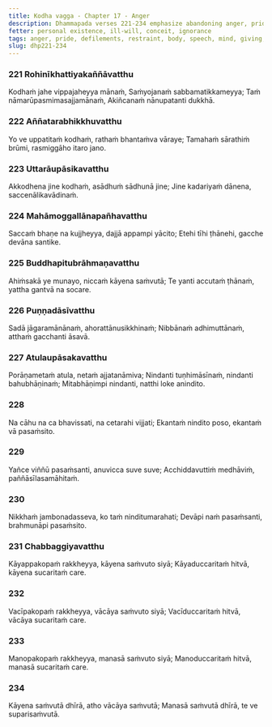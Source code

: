 ```yaml
---
title: Kodha vagga - Chapter 17 - Anger
description: Dhammapada verses 221-234 emphasize abandoning anger, pride, and mental defilements while cultivating restraint in body, speech, and mind. The verses highlight overcoming harmful actions by giving and speaking truth, the inevitability of criticism, and the value of moral discipline. Those intent on Nibbāna, ever watchful, and well-restrained are beyond reproach and honored even by the gods.
fetter: personal existence, ill-will, conceit, ignorance
tags: anger, pride, defilements, restraint, body, speech, mind, giving, truth, blame, praise, Nibbāna, gods, dhp
slug: dhp221-234
---
```


### 221 Rohinīkhattiyakaññāvatthu

Kodhaṁ jahe vippajaheyya mānaṁ,
Saṁyojanaṁ sabbamatikkameyya;
Taṁ nāmarūpasmimasajjamānaṁ,
Akiñcanaṁ nānupatanti dukkhā.

### 222 Aññatarabhikkhuvatthu

Yo ve uppatitaṁ kodhaṁ,
rathaṁ bhantaṁva vāraye;
Tamahaṁ sārathiṁ brūmi,
rasmiggāho itaro jano.

### 223 Uttarāupāsikavatthu

Akkodhena jine kodhaṁ,
asādhuṁ sādhunā jine;
Jine kadariyaṁ dānena,
saccenālikavādinaṁ.

### 224 Mahāmoggallānapañhavatthu

Saccaṁ bhaṇe na kujjheyya,
dajjā appampi yācito;
Etehi tīhi ṭhānehi,
gacche devāna santike.

### 225 Buddhapitubrāhmaṇavatthu

Ahiṁsakā ye munayo,
niccaṁ kāyena saṁvutā;
Te yanti accutaṁ ṭhānaṁ,
yattha gantvā na socare.

### 226 Puṇṇadāsīvatthu

Sadā jāgaramānānaṁ,
ahorattānusikkhinaṁ;
Nibbānaṁ adhimuttānaṁ,
atthaṁ gacchanti āsavā.

### 227 Atulaupāsakavatthu

Porāṇametaṁ atula,
netaṁ ajjatanāmiva;
Nindanti tuṇhimāsīnaṁ,
nindanti bahubhāṇinaṁ;
Mitabhāṇimpi nindanti,
natthi loke anindito.

### 228

Na cāhu na ca bhavissati,
na cetarahi vijjati;
Ekantaṁ nindito poso,
ekantaṁ vā pasaṁsito.

### 229

Yañce viññū pasaṁsanti,
anuvicca suve suve;
Acchiddavuttiṁ medhāviṁ,
paññāsīlasamāhitaṁ.

### 230

Nikkhaṁ jambonadasseva,
ko taṁ ninditumarahati;
Devāpi naṁ pasaṁsanti,
brahmunāpi pasaṁsito.

### 231 Chabbaggiyavatthu

Kāyappakopaṁ rakkheyya,
kāyena saṁvuto siyā;
Kāyaduccaritaṁ hitvā,
kāyena sucaritaṁ care.

### 232

Vacīpakopaṁ rakkheyya,
vācāya saṁvuto siyā;
Vacīduccaritaṁ hitvā,
vācāya sucaritaṁ care.

### 233

Manopakopaṁ rakkheyya,
manasā saṁvuto siyā;
Manoduccaritaṁ hitvā,
manasā sucaritaṁ care.

### 234

Kāyena saṁvutā dhīrā,
atho vācāya saṁvutā;
Manasā saṁvutā dhīrā,
te ve suparisaṁvutā.
